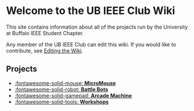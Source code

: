 # Welcome to the UB IEEE Club Wiki

This site contains information about all of the projects run by the University at Buffalo IEEE Student Chapter.

Any member of the UB IEEE Club can edit this wiki. If you would like to contribute, see [Editing the Wiki](editing-the-wiki.md).

## Projects

<div class="grid cards" markdown>

- [:fontawesome-solid-mouse: __MicroMouse__](micromouse/index.md)
- [:fontawesome-solid-robot: __Battle Bots__](battlebots/index.md)
- [:fontawesome-solid-gamepad: __Arcade Machine__](arcade-machine/index.md)
- [:fontawesome-solid-tools: __Workshops__](workshops/index.md)

</div>

